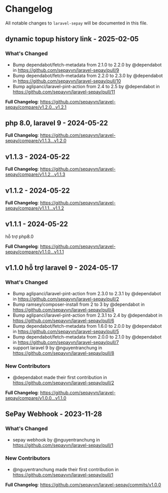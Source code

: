 # Changelog

All notable changes to `laravel-sepay` will be documented in this file.

## dynamic topup history link - 2025-02-05

### What's Changed

* Bump dependabot/fetch-metadata from 2.1.0 to 2.2.0 by @dependabot in https://github.com/sepayvn/laravel-sepay/pull/9
* Bump dependabot/fetch-metadata from 2.2.0 to 2.3.0 by @dependabot in https://github.com/sepayvn/laravel-sepay/pull/10
* Bump aglipanci/laravel-pint-action from 2.4 to 2.5 by @dependabot in https://github.com/sepayvn/laravel-sepay/pull/11

**Full Changelog**: https://github.com/sepayvn/laravel-sepay/compare/v1.2.0...v1.2.1

## php 8.0, laravel 9 - 2024-05-22

**Full Changelog**: https://github.com/sepayvn/laravel-sepay/compare/v1.1.3...v1.2.0

## v1.1.3 - 2024-05-22

**Full Changelog**: https://github.com/sepayvn/laravel-sepay/compare/v1.1.2...v1.1.3

## v1.1.2 - 2024-05-22

**Full Changelog**: https://github.com/sepayvn/laravel-sepay/compare/v1.1.1...v1.1.2

## v1.1.1 - 2024-05-22

hỗ trợ php8.0

**Full Changelog**: https://github.com/sepayvn/laravel-sepay/compare/v1.1.0...v1.1.1

## v1.1.0 hỗ trợ laravel 9 - 2024-05-17

### What's Changed

* Bump aglipanci/laravel-pint-action from 2.3.0 to 2.3.1 by @dependabot in https://github.com/sepayvn/laravel-sepay/pull/2
* Bump ramsey/composer-install from 2 to 3 by @dependabot in https://github.com/sepayvn/laravel-sepay/pull/4
* Bump aglipanci/laravel-pint-action from 2.3.1 to 2.4 by @dependabot in https://github.com/sepayvn/laravel-sepay/pull/6
* Bump dependabot/fetch-metadata from 1.6.0 to 2.0.0 by @dependabot in https://github.com/sepayvn/laravel-sepay/pull/5
* Bump dependabot/fetch-metadata from 2.0.0 to 2.1.0 by @dependabot in https://github.com/sepayvn/laravel-sepay/pull/7
* support laravel 9 by @nguyentranchung in https://github.com/sepayvn/laravel-sepay/pull/8

### New Contributors

* @dependabot made their first contribution in https://github.com/sepayvn/laravel-sepay/pull/2

**Full Changelog**: https://github.com/sepayvn/laravel-sepay/compare/v1.0.0...v1.1.0

## SePay Webhook - 2023-11-28

### What's Changed

* sepay webhook by @nguyentranchung in https://github.com/sepayvn/laravel-sepay/pull/1

### New Contributors

* @nguyentranchung made their first contribution in https://github.com/sepayvn/laravel-sepay/pull/1

**Full Changelog**: https://github.com/sepayvn/laravel-sepay/commits/v1.0.0
